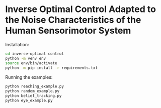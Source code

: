# Inverse Optimal Control Adapted to the Noise Characteristics of the Human Sensorimotor System

Installation:

```bash
cd inverse-optimal control
python -m venv env
source env/bin/activate
python -m pip install -r requirements.txt
```

Running the examples:

```bash
python reaching_example.py
python random_example.py
python belief_tracking.py
python eye_example.py
```


